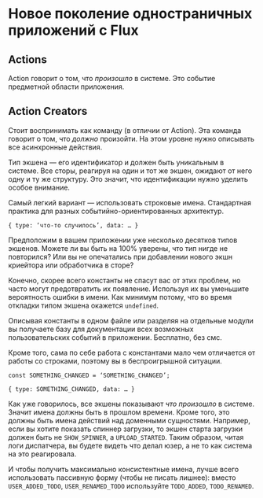 # Новое поколение одностраничных приложений с Flux

## Actions

Action говорит о том, что *произошло* в системе. Это событие предметной
области приложения.

## Action Creators

Стоит воспринимать как команду (в отличии от Action). Эта команда говорит о
том, что *должно* произойти. На этом уровне нужно описывать все асинхронные
действия.

Тип экшена — его идентификатор и должен быть уникальным в системе. Все сторы,
реагируя на один и тот же экшен, ожидают от него одну и ту же структуру. Это
значит, что идентификации нужно уделить особое внимание.

Самый легкий вариант — использовать строковые имена. Стандартная практика для
разных событийно-ориентированных архитектур.

	{ type: ‘что-то случилось’, data: … }

Предположим в вашем приложении уже несколько десятков типов экшенов. Можете
ли вы быть на 100% уверены, что тип нигде не повторился? Или вы не
опечатались при добавлении нового экшн криейтора или обработчика в сторе?

Конечно, скорее всего константы не спасут вас от этих проблем, но часто могут
предотвратить их появление. Используя их вы уменьшите вероятность ошибки в
имени. Как минимум потому, что во время откладки типом экшена окажется
`undefined`.

Описывая константы в одном файле или разделяя на отдельные модули вы получаете
базу для документации всех возможных пользовательских событий в приложении.
Бесплатно, без смс.

Кроме того, сама по себе работа с константами мало чем отличается от работы
со строками, поэтому вы в беспроигрышной ситуации.

	const SOMETHING_CHANGED = ‘SOMETHING_CHANGED’;

	{ type: SOMETHING_CHANGED, data: … }

Как уже говорилось, все экшены показывают *что произошло* в системе. Значит
имена должны быть в прошлом времени. Кроме того, это должны быть имена
действий над доменными сущностями. Например, если вы хотите показать спиннер
загрузки, то экшен старта загрузки должен быть не `SHOW_SPINNER`, а
`UPLOAD_STARTED`. Таким образом, читая логи диспатчера, вы будете видеть что
делал юзер, а не то как система на это реагировала.

И чтобы получить максимально консистентные имена, лучше всего использовать
пассивную форму (чтобы не писать лишнее): вместо `USER_ADDED_TODO`,
`USER_RENAMED_TODO` используйте `TODO_ADDED`, `TODO_RENAMED`.
